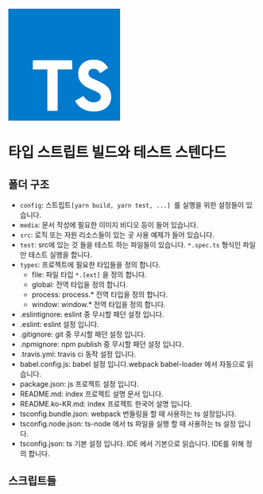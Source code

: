 ![intro](./media/ts.png)

# 타입 스트립트 빌드와 테스트 스텐다드

## 폴더 구조
- `config`: 스트립트`[yarn build, yarn test, ...] `를 실행을 위한 설정들이 있습니다. 
- `media`: 문서 작성에 필요한 이미지 비디오 등이 들어 있습니다.
- `src`: 로직 또는 자원 리소스들이 있는 곳 사용 예제가 들어 있습니다.
- `test`: src에 있는 것 들을 테스트 하는 파일들이 있습니다.
 `*.spec.ts` 형식인 파일만 테스트 실행을 합니다. 
- `types`: 프로젝트에 필요한 타입들을 정의 합니다.
    - file: 파일 타입 `*.[ext]` 을 정의 합니다.
    - global: 전역 타입을 정의 합니다.
    - process: process.* 전역 타입을 정의 합니다.
    - window: window.* 전역 타입을 정의 합니다.
- .eslintignore: eslint 중 무시할 패던 설정 입니다.
- .eslint: eslint 설정 입니다.
- .gitignore: git 중 무시할 패던 설정 입니다.
- .npmignore: npm publish 중 무시할 패던 설정 입니다.
- .travis.yml: travis ci 동작 설정 입니다.
- babel.config.js: babel 설정 입니다.webpack babel-loader 에서 자동으로 읽습니다.
- package.json: js 프로젝트 설정 입니다.
- README.md: index 프로젝트 설명 문서 입니다.
- README.ko-KR.md: index 프로젝트 한국어 설명 입니다.
- tsconfig.bundle.json: webpack 번들링을 할 때 사용하는 ts 설정입니다.
- tsconfig.node.json: ts-node 에서 ts 파일을 실행 할 때 사용하는 ts 설정 입니다.
- tsconfig.json: ts 기본 설정 입니다. IDE 에서 기본으로 읽습니다. IDE를 위해 정의 합니다.

## 스크립트들

